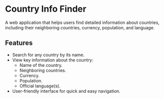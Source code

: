 # Country Info Finder

A web application that helps users find detailed information about countries, including their neighboring countries, currency, population, and language.

## Features
- Search for any country by its name.
- View key information about the country:
  - Name of the country.
  - Neighboring countries.
  - Currency.
  - Population.
  - Official language(s).
- User-friendly interface for quick and easy navigation.

